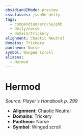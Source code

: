 ```yaml
---
obsidianUIMode: preview
cssclasses: json5e-deity
tags:
  - compendium/src/5e/phb
  - deity/norse
  - domain/trickery
alignment: Chaotic Neutral
domains: Trickery
pantheon: Norse
symbol: Winged scroll
aliases:
  - Hermod
---
```

# Hermod
*Source: Player's Handbook p. 299* 

- **Alignment**: Chaotic Neutral
- **Domains**: Trickery
- **Pantheon**: Norse
- **Symbol**: Winged scroll
